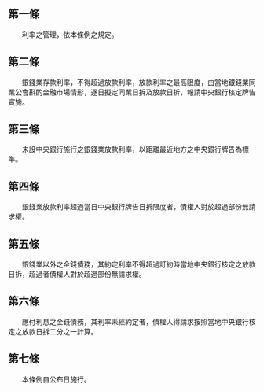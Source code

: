 第一條 
-------
　　利率之管理，依本條例之規定。  


第二條 
-------
　　銀錢業存款利率，不得超過放款利率，放款利率之最高限度，由當地銀錢業同業公會斟酌金融市場情形，逐日擬定同業日拆及放款日拆，報請中央銀行核定牌告實施。  


第三條 
-------
　　未設中央銀行施行之銀錢業放款利率，以距離最近地方之中央銀行牌告為標準。  


第四條 
-------
　　銀錢業放款利率超過當日中央銀行牌告日拆限度者，債權人對於超過部份無請求權。  


第五條 
-------
　　銀錢業以外之金錢債務，其約定利率不得超過訂約時當地中央銀行核定之放款日拆，超過者債權人對於超過部份無請求權。  


第六條 
-------
　　應付利息之金錢債務，其利率未經約定者，債權人得請求按照當地中央銀行核定之放款日拆二分之一計算。  


第七條 
-------
　　本條例自公布日施行。